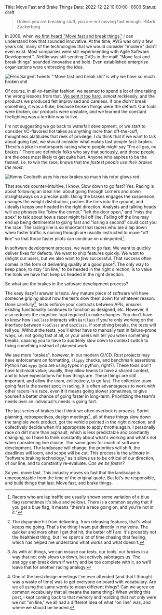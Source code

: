 Title: Move Fast and Brake Things
Date: 2022-12-22 10:00:00 -0600
Status: draft
> Unless you are breaking stuff, you are not moving fast enough. -Mark Zuckerberg

In 2009, when [we first heard "Move fast and break things,"](https://www.businessinsider.com/mark-zuckerberg-innovation-2009-10) I can understand how that sounded innovative. At the time, AWS was only a few years old, many of the technologies that we would consider "modern" didn't even exist. Most companies were still experimenting with Agile Software Development™. Netflix was still sending DVDs in the mail! "Move fast and break things" sounded innovative and bold. Even established enterprise organizations were embracing the idea.

![Felix  Sargent tweets "'Move fast and break shit' is why we have so much broken shit]({attach}/images/felix-sargent-move-fast.png)

Of course, in all-to-familiar fashion, we seemed to spend a lot of time taking the wrong lessons from that. [We sent it too hard](https://www.youtube.com/watch?v=_PVOuZ21-Dg), almost recklessly, and the products we produced felt improvised and careless. If one _didn't_ break something, it was a fluke, because broken things were the default. Our tools were broken, our products were unstable, and we learned the constant firefighting was a terrible way to live.

I'm not suggesting we go back to waterfall development, or we start to consider VC-flavored hot takes as anything more than off-the-cuff, thoughtless platitudes that reek of privilege. I do think that if we want to talk about going fast, we should consider what makes fast people fast: brakes. There's a joke in motorsports racing where people might say "I'm all gas, no brakes." There are definitely folks who say that seriously, and those people are the ones most likely to get quite hurt. Anyone who aspires to be the fastest, i.e. to win the race, knows that _the fastest people use their brakes the most_.

![Kenny Coolbeth uses his rear brakes so much his rotor glows red]({attach}/images/coolbeth-move-fast.png)

That sounds counter-intuitive, I know. Slow down to go fast? Yes. Racing is about following an ideal line, about going through corners and down straightaways on a precise path. Using the brakes engages the suspension, changes the weight distribution, pushes the tires into the ground, and (ideally) keeps one headed in the right direction. Analysts and talking heads will use phrases like "blow the corner," "left the door open," and "miss the apex" to talk about how a racer might fall off line. Falling off the line may end up being detrimental to going fast and "losing a second" could cost you the race. The racing line is so important that racers who are a lap down when faster traffic is coming through are usually instructed to move "off line" so that those faster pilots can continue on unimpeded[^1]. 

In software development process, we want to go fast. We want to quickly deliver fixes for defects. We want to ship features quickly. We want to delight our users, but we also want to _feel_ successful. That success often comes in the form of delivering quality at a good pace[^2]. The only way to keep pace, to stay "on line," to be headed in the right direction, is to value the tools we have that keep us headed in the right direction.

So what are the brakes in the software development process?

The easy (lazy?) answer is tests. Any mature piece of software will have someone griping about how the tests slow them down for whatever reason. Done carefully[^3], tests enforce your contracts between APIs, ensures existing functionality continues to function as designed, etc. However, it also reduces the cognitive load required to make changes. You don't have to know how `FooClass` interacts with `BarClass` if you're only working on the interface between `FooClass` and `BazClass`. If something breaks, the tests will tell you. Without the tests, you'll either have to manually test in failure-prone ways, i.e. not going fast at all, or your users will tell you when something breaks, causing you to have to suddenly slow down to context switch to fixing something instead of planned work.

We see more "brakes", however, in our modern CI/CD. Rust projects may have enforcement on formatting, `clippy` checks, and benchmark assertions. Python has `mypy` (you are using types in python, right?). These tools don't have _technical_ value; usually, they allow teams to have a shared context, and to have expectations for how things are. These things are still important, and allow the team, collectively, to go fast. The collective team going fast is the sweet spot; in racing, it is often advantageous to work with other racers in a race, even if it means going slower sometimes, to give yourself a better chance of going faster in long-term. Prioritizing the team's needs over an individual's needs is going fast.

The last series of brakes that I think we often overlook is _process_. Sprint planning, retrospectives, design meetings[^4], all of these things slow down the tangible work product, get the vehicle pointed in the right direction, and collectively decide when it's appropriate to apply throttle again. I personally race on dirt more than asphault, which is less predictable and constantly changing, so I have to think constantly about what's working and what's not when considering line choice. The same goes for much of software development. The landscape will change, the priorities will shift, the deadlines will loom, and scope will be cut. This process is the _ultimate_ in "software braking technology," as it allows us to be critical of our direction, of our line, and to constantly re-evaluate. _Can we be faster?_

So yes, move fast. This industry moves so fast that the landscape is unrecognizable from the time of the original quote. But let's be responsible, and build things that last. Move fast, and brake things.

[^1]: Racers who are lap traffic are usually shown some variation of a blue flag (sometimes it's blue and yellow). There is a common saying that if you get a blue flag, it means "there's a race going on, and you're not in it."
[^2]: The dopamine hit from delivering, from releasing features, that's what keeps me going. That's the thing I want put directly in my veins. The quicker and more often I get that hit, the better off I am. It's probably not the healthiest thing, but I've spent a lot of time chasing that feeling, which has helped me understand what works and what doesn't.
[^3]: As with all things, we can misuse our tests, our tools, our _brakes_ in a way that not only slows us down, but actively sabotages us. The analogy can break down if we try and be too complete with it, so we'll leave that for another racing analogy.
[^4]: One of the best design meetings I've ever attended (and that I thought was a waste of time) was to get everyone on board with vocabulary. Are we all using the same words to mean different things? Can we agree on common vocabulary that all means the same thing? When writing this post, I kept coming back to that memory and realizing that not only were we not "on line," we all had a different idea of what "on line" was, and where we should be headed.
